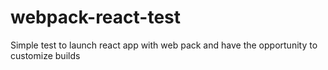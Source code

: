 # webpack-react-test
Simple test to launch react app with web pack and have the opportunity to customize builds
